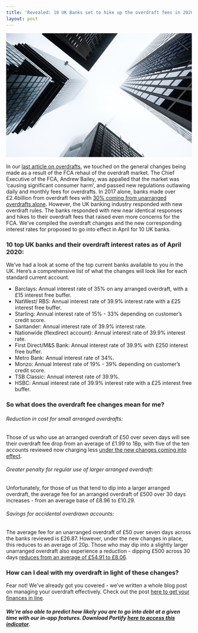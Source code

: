```yaml
---
title: 'Revealed: 10 UK Banks set to hike up the overdraft fees in 2020'
layout: post
---
```


![10 UK banks overdraft revealed barclays monzo natwest](/assets/unnamed-2.jpg)


In our [last article on overdrafts](https://blog.portify.co/dealing-with-overdraft/), we touched on the general changes being made as a result of the FCA rehaul of the overdraft market. The Chief Executive of the FCA, Andrew Bailey, was appalled that the market was ‘causing significant consumer harm’, and passed new regulations outlawing daily and monthly fees for overdrafts. In 2017 alone, banks made over £2.4billion from overdraft fees with [30% coming from unarranged overdrafts alone](https://www.thisismoney.co.uk/money/saving/article-7922277/Watchdog-fire-new-overdraft-rules-leave-8m-borrowers-worse-off.html).
However, the UK banking industry responded with new overdraft rules. The banks responded with new near identical responses and hikes to their overdraft fees that raised even more concerns for the FCA. We’ve compiled the overdraft changes and the new corresponding interest rates for proposed to go into effect in April for 10 UK banks.

### 10 top UK banks and their overdraft interest rates as of April 2020:
We’ve had a look at some of the top current banks available to you in the UK. Here’s a comprehensive list of what the changes will look like for each standard current account. 
- Barclays: Annual interest rate of 35% on any arranged overdraft, with a £15 interest free buffer.
- NatWest/ RBS: Annual interest rate of 39.9% interest rate with a £25 interest free buffer.
- Starling: Annual interest rate of 15% - 33% depending on customer’s credit score.
- Santander: Annual interest rate of 39.9% interest rate.
- Nationwide (flexdirect account): Annual interest rate of 39.9% interest rate.
- First Direct/M&S Bank: Annual interest rate of 39.9% with £250 interest free buffer.
- Metro Bank: Annual interest rate of 34%.
- Monzo: Annual Interest rate of 19% - 39% depending on customer’s credit score.
- TSB Classic: Annual interest rate of 39.9%.
- HSBC: Annual interest rate of 39.9% interest rate with a £25 interest free buffer.


### So what does the overdraft fee changes mean for me?
###### Reduction in cost for small arranged overdrafts: 
Those of us who use an arranged overdraft of £50 over seven days will see their overdraft fee drop from an average of £1.99 to 18p, with five of the ten accounts reviewed now charging less [under the new changes coming into effect](https://moneyfacts.co.uk/news/banking/revealed-the-cost-of-new-bank-account-overdraft-charges/#).
###### Greater penalty for regular use of larger arranged overdraft: 
Unfortunately, for those of us that tend to dip into a larger arranged overdraft, the average fee for an arranged overdraft of £500 over 30 days increases - from an average base of £8.96 to £10.29.
###### Savings for accidental overdrawn accounts: 
The average fee for an unarranged overdraft of £50 over seven days across the banks reviewed is £26.87. However, under the new changes in place, this reduces to an average of 20p. Those who may dip into a slightly larger unarranged overdraft also experience a reduction - dipping £500 across 30 days [reduces from an average of £54.91 to £8.06](https://moneyfacts.co.uk/news/banking/revealed-the-cost-of-new-bank-account-overdraft-charges/).

### How can I deal with my overdraft in light of these changes?
Fear not! We’ve already got you covered - we’ve written a whole blog post on managing your overdraft effectively. Check out the post [here to get your finances in line](https://blog.portify.co/dealing-with-overdraft/).


##### We’re also able to predict how likely you are to go into debt at a given time with our in-app features. Download Portify [here to access this indicator](https://portify.co).
